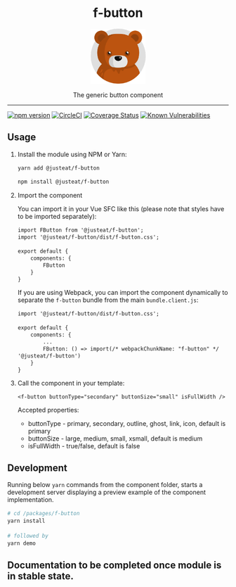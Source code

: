 
<div align="center">
  <h1>f-button</h1>

  <img width="125" alt="Fozzie Bear" src="../../bear.png" />

  <p>The generic button component</p>
</div>

---

[![npm version](https://badge.fury.io/js/%40justeat%2Ff-button.svg)](https://badge.fury.io/js/%40justeat%2Ff-button)
[![CircleCI](https://circleci.com/gh/justeat/fozzie-components.svg?style=svg)](https://circleci.com/gh/justeat/workflows/fozzie-components)
[![Coverage Status](https://coveralls.io/repos/github/justeat/f-button/badge.svg)](https://coveralls.io/github/justeat/f-button)
[![Known Vulnerabilities](https://snyk.io/test/github/justeat/f-button/badge.svg?targetFile=package.json)](https://snyk.io/test/github/justeat/f-button?targetFile=package.json)


## Usage

1.  Install the module using NPM or Yarn:

    ```bash
    yarn add @justeat/f-button
    ```

    ```bash
    npm install @justeat/f-button
    ```

2.  Import the component

    You can import it in your Vue SFC like this (please note that styles have to be imported separately):

    ```
    import FButton from '@justeat/f-button';
    import '@justeat/f-button/dist/f-button.css';

    export default {
        components: {
            FButton
        }
    }
    ```

    If you are using Webpack, you can import the component dynamically to separate the `f-button` bundle from the main `bundle.client.js`:

    ```
    import '@justeat/f-button/dist/f-button.css';

    export default {
        components: {
            ...
            FButton: () => import(/* webpackChunkName: "f-button" */ '@justeat/f-button')
        }
    }

    ```

3.  Call the component in your template:

    ```
    <f-button buttonType="secondary" buttonSize="small" isFullWidth />
    ```

    Accepted properties:
    - buttonType - primary, secondary, outline, ghost, link, icon, default is primary
    - buttonSize - large, medium, small, xsmall, default is medium
    - isFullWidth - true/false, default is false

## Development

Running below `yarn` commands from the component folder, starts a development
server displaying a preview example of the component implementation.

```bash
# cd /packages/f-button
yarn install

# followed by
yarn demo
```

## Documentation to be completed once module is in stable state.
